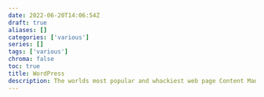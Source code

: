 ```yaml
---
date: 2022-06-20T14:06:54Z
draft: true
aliases: []
categories: ['various']
series: []
tags: ['various']
chroma: false
toc: true
title: WordPress
description: The worlds most popular and whackiest web page Content Management System
---
```


